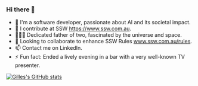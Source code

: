 ### Hi there 👋

* 💬 I'm a software developer, passionate about AI and its societal impact.
* 🔭 I contribute at SSW https://www.ssw.com.au.
* 👨‍👧‍👦 Dedicated father of two, fascinated by the universe and space.
* 👯 Looking to collaborate to enhance SSW Rules www.ssw.com.au/rules.
* 📫 Contact me on LinkedIn.
* ⚡ Fun fact: Ended a lively evening in a bar with a very well-known TV presenter.

[![Gilles's GitHub stats](https://github-readme-stats.vercel.app/api?username=PothieuG)](https://github.com/PothieuG/github-readme-stats)
